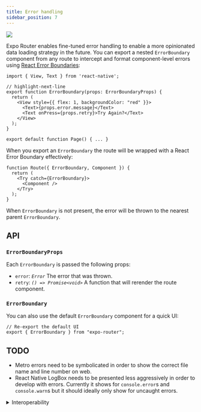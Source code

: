 ```yaml
---
title: Error handling
sidebar_position: 7
---
```


![](/router/img/error-boundary.png)

Expo Router enables fine-tuned error handling to enable a more opinionated data loading strategy in the future. You can export a nested `ErrorBoundary` component from any route to intercept and format component-level errors using [React Error Boundaries](https://reactjs.org/docs/error-boundaries.html):

```tsx title=app/home.tsx
import { View, Text } from 'react-native';

// highlight-next-line
export function ErrorBoundary(props: ErrorBoundaryProps) {
  return (
    <View style={{ flex: 1, backgroundColor: "red" }}>
      <Text>{props.error.message}</Text>
      <Text onPress={props.retry}>Try Again?</Text>
    </View>
  );
}

export default function Page() { ... }
```

When you export an `ErrorBoundary` the route will be wrapped with a React Error Boundary effectively:

```tsx title="virtual"
function Route({ ErrorBoundary, Component }) {
  return (
    <Try catch={ErrorBoundary}>
      <Component />
    </Try>
  );
}
```

When `ErrorBoundary` is not present, the error will be thrown to the nearest parent `ErrorBoundary`.

## API

### `ErrorBoundaryProps`

Each `ErrorBoundary` is passed the following props:

- `error`: _`Error`_ The error that was thrown.
- `retry`: _`() => Promise<void>`_ A function that will rerender the route component.

### `ErrorBoundary`

You can also use the default `ErrorBoundary` component for a quick UI:

```tsx title=app/home.tsx
// Re-export the default UI
export { ErrorBoundary } from "expo-router";
```

## TODO

- Metro errors need to be symbolicated in order to show the correct file name and line number on web.
- React Native LogBox needs to be presented less aggressively in order to develop with errors. Currently it shows for `console.error`s and `console.warn`s but it should ideally only show for uncaught errors.

<details>
  <summary>Interoperability</summary>

The exports convention is somewhat similar to [Redwood cells](https://redwoodjs.com/docs/cells) and data loading in [Remix](https://remix.run/docs/en/v1/api/conventions#data-loading), Next.js, etc.

</details>
